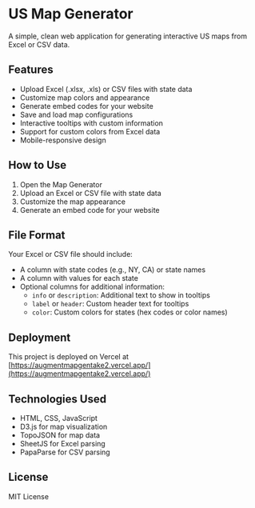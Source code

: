 # US Map Generator

A simple, clean web application for generating interactive US maps from Excel or CSV data.

## Features

- Upload Excel (.xlsx, .xls) or CSV files with state data
- Customize map colors and appearance
- Generate embed codes for your website
- Save and load map configurations
- Interactive tooltips with custom information
- Support for custom colors from Excel data
- Mobile-responsive design

## How to Use

1. Open the Map Generator
2. Upload an Excel or CSV file with state data
3. Customize the map appearance
4. Generate an embed code for your website

## File Format

Your Excel or CSV file should include:

- A column with state codes (e.g., NY, CA) or state names
- A column with values for each state
- Optional columns for additional information:
  - `info` or `description`: Additional text to show in tooltips
  - `label` or `header`: Custom header text for tooltips
  - `color`: Custom colors for states (hex codes or color names)

## Deployment

This project is deployed on Vercel at [https://augmentmapgentake2.vercel.app/](https://augmentmapgentake2.vercel.app/)

## Technologies Used

- HTML, CSS, JavaScript
- D3.js for map visualization
- TopoJSON for map data
- SheetJS for Excel parsing
- PapaParse for CSV parsing

## License

MIT License
